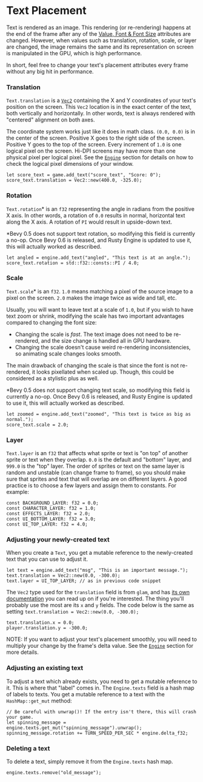 # Text Placement

Text is rendered as an image. This rendering (or re-rendering) happens at the end of the frame after any of the [Value, Font & Font Size](160-text-attributes.md) attributes are changed.  However, when values such as translation, rotation, scale, or layer are changed, the image remains the same and its representation on screen is manipulated in the GPU, which is high performance.

In short, feel free to change your text's placement attributes every frame without any big hit in performance.

### Translation

`Text.translation` is a [`Vec2`](https://docs.rs/glam/latest/glam/f32/struct.Vec2.html) containing the X and Y coordinates of your text's position on the screen. This `Vec2` location is in the exact center of the text, both vertically and horizontally. In other words, text is always rendered with "centered" alignment on both axes.

The coordinate system works just like it does in math class. `(0.0, 0.0)` is in the center of the screen. Positive X goes to the right side of the screen. Positive Y goes to the top of the screen. Every increment of `1.0` is one logical pixel on the screen. Hi-DPI screens may have more than one physical pixel per logical pixel. See the [`Engine`](400-engine.md) section for details on how to check the logical pixel dimensions of your window.

```rust,ignored
let score_text = game.add_text("score_text", "Score: 0");
score_text.translation = Vec2::new(400.0, -325.0);
```

### Rotation

`Text.rotation`* is an `f32` representing the angle in radians from the positive X axis. In other words, a rotation of `0.0` results in normal, horizontal text along the X axis. A rotation of `PI` would result in upside-down text.

*Bevy 0.5 does not support text rotation, so modifying this field is currently a no-op. Once Bevy 0.6 is released, and Rusty Engine is updated to use it, this will actually worked as described.

```rust,ignored
let angled = engine.add_text("angled", "This text is at an angle.");
score_text.rotation = std::f32::consts::PI / 4.0;
```

### Scale

`Text.scale`* is an `f32`. `1.0` means matching a pixel of the source image to a pixel on the screen. `2.0` makes the image twice as wide and tall, etc.

Usually, you will want to leave text at a scale of `1.0`, but if you wish to have text zoom or shrink, modifying the scale has two important advantages compared to changing the font size:

- Changing the scale is _fast_. The text image does not need to be re-rendered, and the size change is handled all in GPU hardware.
- Changing the scale doesn't cause weird re-rendering inconsistencies, so animating scale changes looks smooth.

The main drawback of changing the scale is that since the font is not re-rendered, it looks pixellated when scaled up. Though, this could be considered as a stylistic plus as well.

*Bevy 0.5 does not support changing text scale, so modifying this field is currently a no-op. Once Bevy 0.6 is released, and Rusty Engine is updated to use it, this will actually worked as described.

```rust,ignored
let zoomed = engine.add_text("zoomed", "This text is twice as big as normal.");
score_text.scale = 2.0;
```

### Layer

`Text.layer` is an `f32` that affects what sprite or text is "on top" of another sprite or text when they overlap. `0.0` is the default and "bottom" layer, and `999.0` is the "top" layer. The order of sprites or text on the same layer is random and unstable (can change frame to frame), so you should make sure that sprites and text that will overlap are on different layers. A good practice is to choose a few layers and assign them to constants. For example:

```rust,ignored
const BACKGROUND_LAYER: f32 = 0.0;
const CHARACTER_LAYER: f32 = 1.0;
const EFFECTS_LAYER: f32 = 2.0;
const UI_BOTTOM_LAYER: f32 = 3.0;
const UI_TOP_LAYER: f32 = 4.0;
```

### Adjusting your newly-created text

When you create a `Text`, you get a mutable reference to the newly-created text that you can use to adjust it.

```rust,ignored
let text = engine.add_text("msg", "This is an important message.");
text.translation = Vec2::new(0.0, -300.0);
text.layer = UI_TOP_LAYER; // as in previous code snippet
```

The `Vec2` type used for the `translation` field is from `glam`, and has [its own documentation](https://docs.rs/glam/latest/glam/f32/struct.Vec2.html) you can read up on if you're interested.  The thing you'll probably use the most are its `x` and `y` fields. The code below is the same as setting `text.translation = Vec2::new(0.0, -300.0);`

```rust,ignored
text.translation.x = 0.0;
player.translation.y = -300.0;
```

NOTE: If you want to adjust your text's placement smoothly, you will need to multiply your change by the frame's delta value. See the [`Engine`](400-engine.md) section for more details.

### Adjusting an existing text

To adjust a text which already exists, you need to get a mutable reference to it.  This is where that "label" comes in.  The `Engine.texts` field is a hash map of labels to texts. You get a mutable reference to a text with the `HashMap::get_mut` method:


```rust,ignored
// Be careful with unwrap()! If the entry isn't there, this will crash your game.
let spinning_message = engine.texts.get_mut("spinning_message").unwrap();
spinning_message.rotation += TURN_SPEED_PER_SEC * engine.delta_f32;
```

### Deleting a text

To delete a text, simply remove it from the `Engine.texts` hash map.

```rust,ignored
engine.texts.remove("old_message");
```


